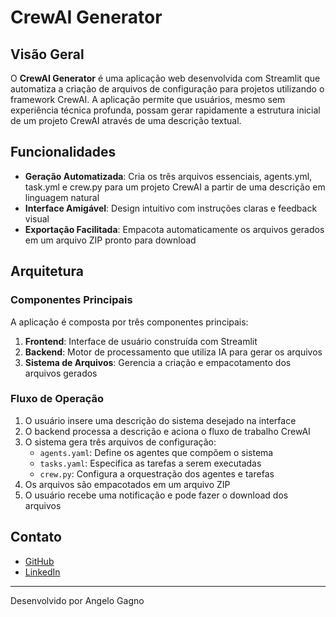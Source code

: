 # CrewAI Generator

## Visão Geral

O **CrewAI Generator** é uma aplicação web desenvolvida com Streamlit que automatiza a criação de arquivos de configuração para projetos utilizando o framework CrewAI. A aplicação permite que usuários, mesmo sem experiência técnica profunda, possam gerar rapidamente a estrutura inicial de um projeto CrewAI através de uma descrição textual.

## Funcionalidades

- **Geração Automatizada**: Cria os três arquivos essenciais, agents.yml, task.yml e crew.py para um projeto CrewAI a partir de uma descrição em linguagem natural
- **Interface Amigável**: Design intuitivo com instruções claras e feedback visual
- **Exportação Facilitada**: Empacota automaticamente os arquivos gerados em um arquivo ZIP pronto para download

## Arquitetura

### Componentes Principais

A aplicação é composta por três componentes principais:

1. **Frontend**: Interface de usuário construída com Streamlit
2. **Backend**: Motor de processamento que utiliza IA para gerar os arquivos
3. **Sistema de Arquivos**: Gerencia a criação e empacotamento dos arquivos gerados

### Fluxo de Operação

1. O usuário insere uma descrição do sistema desejado na interface
2. O backend processa a descrição e aciona o fluxo de trabalho CrewAI
3. O sistema gera três arquivos de configuração:
    - `agents.yaml`: Define os agentes que compõem o sistema
    - `tasks.yaml`: Especifica as tarefas a serem executadas
    - `crew.py`: Configura a orquestração dos agentes e tarefas
4. Os arquivos são empacotados em um arquivo ZIP
5. O usuário recebe uma notificação e pode fazer o download dos arquivos

## Contato

- [GitHub](https://github.com/AngeloGagno)
- [LinkedIn](https://www.linkedin.com/in/angelogagno)

---

Desenvolvido por Angelo Gagno